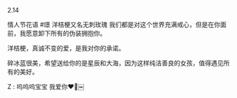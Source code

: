 2.14

情人节花语
#璟
洋桔梗又名无刺玫瑰
我们都是对这个世界充满戒心，但是在你面前，我愿意卸下所有的伪装拥抱你。

洋桔梗，真诚不变的爱，是我对你的承诺。

碎冰蓝很美，希望送给你的是星辰和大海，因为这样纯洁善良的女孩，值得遇见所有的美好。

Z : 呜呜呜宝宝 我爱你❤️‍🔥￼